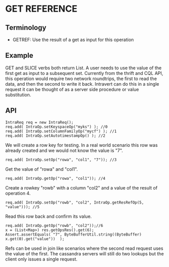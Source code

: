 GET REFERENCE
==============

Terminology
----

* GETREF: Use the result of a get as input for this operation

Example
----
GET and SLICE verbs both return List<Map>. A user needs to use the value of the first get as input to a subsequent set. Currently from the thrift and CQL API, this operation would require two network roundtrips, the first to read the data, and then the second to write it back. Intravert can do this in a single request it can be thought of as a server side procedure or value substitution.

API
----

    IntraReq req = new IntraReq();
    req.add( IntraOp.setKeyspaceOp("myks") ); //0
	req.add( IntraOp.setColumnFamilyOp("mycf") ); //1
	req.add( IntraOp.setAutotimestampOp() ); //2
	
We will create a row key for testing. In a real world scenario this row was already created and we would not know the value is "7". 
	
	req.add( IntraOp.setOp("rowa", "col1", "7")); //3

Get the value of "rowa" and "col1". 	

    req.add( IntraOp.getOp("rowa", "col1")); //4

Create a rowkey "rowb" with a column "col2" and a value of the result of operation 4.

	req.add( IntraOp.setOp("rowb", "col2", IntraOp.getResRefOp(5, "value"))); //5

Read this row back and confirm its value.
 
	req.add( IntraOp.getOp("rowb", "col2"));//6
    x = (List<Map>) res.getOpsRes().get(6);
    Assert.assertEquals( "7", ByteBufferUtil.string((ByteBuffer) x.get(0).get("value"))  );
		
Refs can be used in join like scenarios where the second read request uses the value of the first. The cassandra servers will still do two lookups but the client only issues a single request.